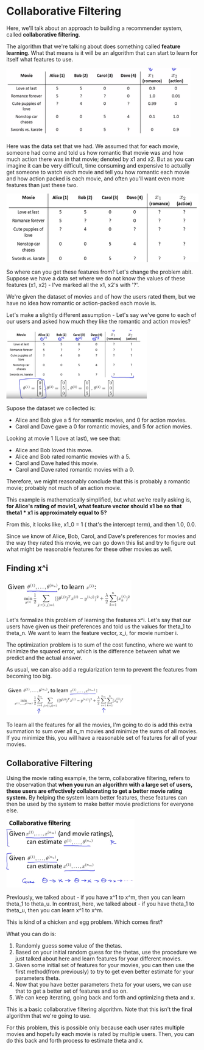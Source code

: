 # Collaborative Filtering

Here, we'll talk about an approach to building a recommender system, called **collaborative filtering**. 

The algorithm that we're talking about does something called **feature learning**. What that means is it will be an algorithm that can start to learn for itself what features to use. 

<img src="./img/4/dataset.png" height="180"/>

Here was the data set that we had. We assumed that for each movie, someone had come and told us how romantic that movie was and how much action there was in that movie; denoted by x1 and x2. But as you can imagine it can be very difficult, time consuming and expensive to actually get someone to watch each movie and tell you how romantic each movie and how action packed is each movie, and often you'll want even more features than just these two. 

<img src='./img/4/dataset_2.png' height="180"/>

So where can you get these features from? Let's change the problem abit.  Suppose we have a data set where we do not know the values of these features (x1, x2) - I've marked all the x1, x2's with '?'.

We're given the dataset of movies and of how the users rated them, but we have no idea how romantic or action-packed each movie is. 

Let's make a slightly different assumption - Let's say we've gone to each of our users and asked how much they like the romantic and action movies? 

<img src="./img/4/dataset_3.png" height="180"/>

Supose the dataset we collected is:
 - Alice and Bob give a 5 for romantic movies, and 0 for action movies.
 - Carol and Dave gave a 0 for romantic movies, and 5 for action movies.

Looking at movie 1 (Love at last), we see that:
 - Alice and Bob loved this move. 
 - Alice and Bob rated romantic movies with a 5.
 - Carol and Dave hated this movie.
 - Carol and Dave rated romantic movies with a 0.
 
Therefore, we might reasonably conclude that this is probably a romantic movie; probably not much of an action movie. 

This example is mathematically simplified, but what we're really asking is, **for Alice's rating of movie1, what feature vector should x1 be so that theta1 * x1 is approximately equal to 5?**

From this, it looks like, x1_0 = 1 ( that's the intercept term), and then 1.0, 0.0.

Since we know of Alice, Bob, Carol, and Dave's preferences for movies and the way they rated this movie, we can go down this list and try to figure out what might be reasonable features for these other movies as well. 

## Finding x^i

<img src="./img/4/learn_x_1.png" height="80"/>

Let's formalize this problem of learning the features x^i. Let's say that our users have given us their preferences and told us the values for theta_1 to theta_n. We want to learn the feature vector, x_i, for movie number i. 

The optimization problem is to sum of the cost functino, where we want to minimize the squared error, which is the difference between what we predict and the actual answer.

As usual, we can also add a regularization term to prevent the features from becoming too big. 

<img src="./img/4/learn_x_2.png" height="80"/>

To learn all the features for all the movies, I'm going to do is add this extra summation to sum over all n_m movies and minimize the sums of all movies. If you minimize this, you will have a reasonable set of features for all of your movies. 

## Collaborative Filtering

Using the movie rating example, the term, collaborative filtering, refers to the observation that **when you run an algorithm with a large set of users, these users are effectively collaborating to get a better movie rating system.** By helping the system learn better features, these features can then be used by the system to make better movie predictions for everyone else. 

<img src="./img/4/collaborative_filtering_algo.png" height="180"/>

Previously, we talked about - if you have x^1 to x^m, then you can learn theta_1 to theta_u. In contrast, here, we talked about - if you have theta_1 to theta_u, then you can learn x^1 to x^m. 

This is kind of a chicken and egg problem. Which comes first? 

What you can do is:

1. Randomly guess some value of the thetas. 
2. Based on your initial random guess for the thetas, use the procedure we just talked about here and learn features for your different movies. 
3. Given some initial set of features for your movies, you can then use the first method(from previously) to try to get even better estimate for your parameters theta.
4. Now that you have better parameters theta for your users, we can use that to get a better set of features and so on.
5. We can keep iterating, going back and forth and optimizing theta and x.

This is a basic collaborative filtering algorithm. Note that this isn't the final algorithm that we're going to use. 

For this problem, this is possible only because each user rates multiple movies and hopefully each movie is rated by multiple users. Then, you can do this back and forth process to estimate theta and x. 
